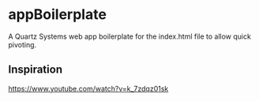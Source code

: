 # appBoilerplate
A Quartz Systems web app boilerplate for the index.html file to allow quick pivoting.

## Inspiration
https://www.youtube.com/watch?v=k_7zdqz01sk